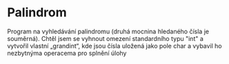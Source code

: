 # Palindrom

Program na vyhledávání palindromu (druhá mocnina hledaného čísla je souměrná). Chtěl jsem se vyhnout omezení standardního typu "int" a vytvořil vlastní „grandint“, kde jsou čísla uložená jako pole char a vybavil ho nezbytnýma operacema pro splnění úlohy
